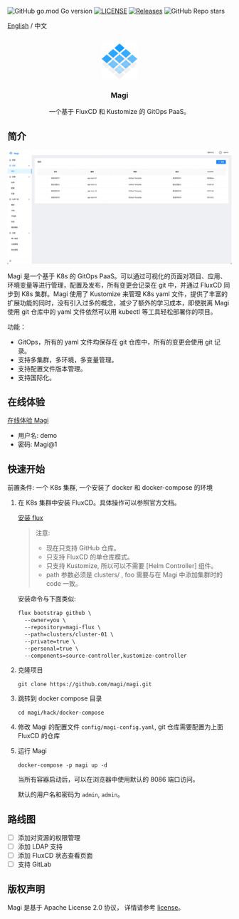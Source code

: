 <!-- PROJECT SHIELDS -->
![GitHub go.mod Go version](https://img.shields.io/github/go-mod/go-version/magi/magi?style=flat-square)
[![LICENSE](https://img.shields.io/github/license/magi/magi.svg?style=flat-square)](/LICENSE)
[![Releases](https://img.shields.io/github/release/magi/magi/all.svg?style=flat-square)](https://github.com/magi/magi/releases)
![GitHub Repo stars](https://img.shields.io/github/stars/magi/magi?style=social)

[English](README.md) / 中文

<!-- PROJECT LOGO -->
<br />
<div align="center">
  <a>
    <img src="https://raw.githubusercontent.com/magi/files/main/logo.svg" alt="Logo" width="80" height="80">
  </a>

<h3 align="center">Magi</h3>

  <p align="center">
    一个基于 FluxCD 和 Kustomize 的 GitOps PaaS。
    <br />
  </p>
</div>

<!-- Introduction -->

## 简介

![Screen Shot](https://github.com/magi/files/blob/main/projects-chinese.png)

Magi 是一个基于 K8s 的 GitOps PaaS。可以通过可视化的页面对项目、应用、环境变量等进行管理，配置及发布，所有变更会记录在 git 中，并通过 FluxCD 同步到 K8s 集群。Magi 使用了 Kustomize 来管理 K8s yaml
文件，提供了丰富的扩展功能的同时，没有引入过多的概念，减少了额外的学习成本，即使脱离 Magi 使用 git 仓库中的 yaml 文件依然可以用 kubectl 等工具轻松部署你的项目。

功能：

* GitOps，所有的 yaml 文件均保存在 git 仓库中，所有的变更会使用 git 记录。
* 支持多集群，多环境，多变量管理。
* 支持配置文件版本管理。
* 支持国际化。

## 在线体验

[在线体验 Magi](https://demo.magicloud.org/)

* 用户名: demo
* 密码: Magi@1

<!-- GETTING STARTED -->

## 快速开始

前置条件: 一个 K8s 集群, 一个安装了 docker 和 docker-compose 的环境

1. 在 K8s 集群中安装 FluxCD。具体操作可以参照官方文档。

   [安装 flux](https://fluxcd.io/flux/installation/)

   > 注意:
   > * 现在只支持 GitHub 仓库。
   > * 只支持 FluxCD 的单仓库模式。
   > * 只支持 Kustomize, 所以可以不需要 [Helm Controller] 组件。
   > * path 参数必须是 clusters/<foo> , foo 需要与在 Magi 中添加集群时的 code 一致。

   安装命令与下面类似:

    ```shell
    flux bootstrap github \
      --owner=you \
      --repository=magi-flux \
      --path=clusters/cluster-01 \
      --private=true \
      --personal=true \
      --components=source-controller,kustomize-controller
    ```

2. 克隆项目

    ```shell
    git clone https://github.com/magi/magi.git
    ```

3. 跳转到 docker compose 目录

    ```shell
    cd magi/hack/docker-compose
    ```

4. 修改 Magi 的配置文件 `config/magi-config.yaml`, git 仓库需要配置为上面 FluxCD 的仓库

5. 运行 Magi

    ```shell
    docker-compose -p magi up -d
    ```

   当所有容器启动后，可以在浏览器中使用默认的 8086 端口访问。

   默认的用户名和密码为 `admin`, `admin`。

<!-- ROADMAP -->

## 路线图

- [ ] 添加对资源的权限管理
- [ ] 添加 LDAP 支持
- [ ] 添加 FluxCD 状态查看页面
- [ ] 支持 GitLab

<!-- LICENSE -->

## 版权声明

Magi 是基于 Apache License 2.0 协议， 详情请参考 [license](LICENSE)。
